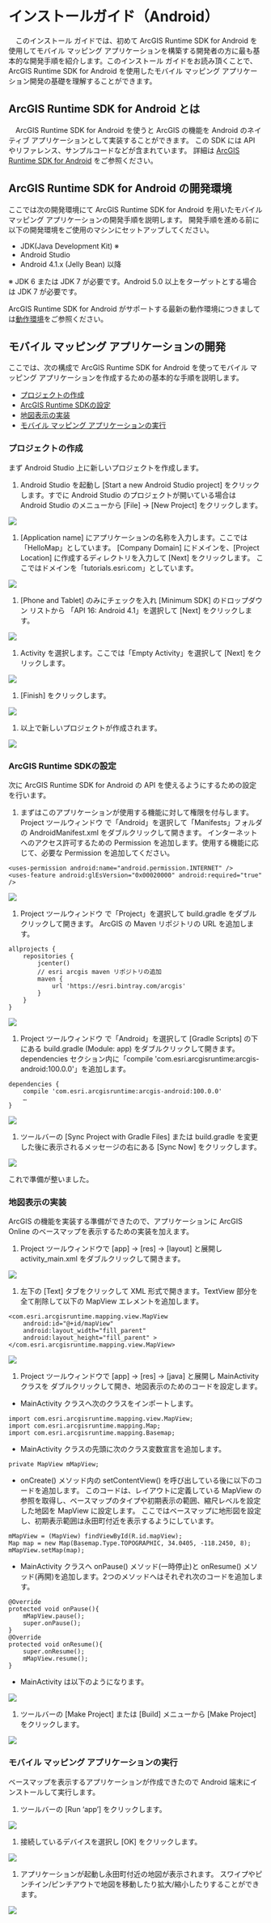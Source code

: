 # インストールガイド（Android）

　このインストール ガイドでは、初めて ArcGIS Runtime SDK for Android を使用してモバイル マッピング アプリケーションを構築する開発者の方に最も基本的な開発手順を紹介します。このインストール ガイドをお読み頂くことで、ArcGIS Runtime SDK for Android を使用したモバイル マッピング アプリケーション開発の基礎を理解することができます。

## ArcGIS Runtime SDK for Android とは

　ArcGIS Runtime SDK for Android を使うと ArcGIS の機能を Android のネイティブ アプリケーションとして実装することができます。
この SDK には API やリファレンス、サンプルコードなどが含まれています。
詳細は [ArcGIS Runtime SDK for Android](http://www.esrij.com/products/arcgis-runtime-sdk-for-android/) をご参照ください。

## ArcGIS Runtime SDK for Android の開発環境

ここでは次の開発環境にて ArcGIS Runtime SDK for Android を用いたモバイル マッピング アプリケーションの開発手順を説明します。
開発手順を進める前に以下の開発環境をご使用のマシンにセットアップしてください。

* JDK(Java Development Kit) ※
* Android Studio
* Android 4.1.x (Jelly Bean) 以降

※ JDK 6 または JDK 7 が必要です。Android 5.0 以上をターゲットとする場合は JDK 7 が必要です。

ArcGIS Runtime SDK for Android がサポートする最新の動作環境につきましては[動作環境](http://www.esrij.com/products/arcgis-runtime-sdk-for-android/environments/)をご参照ください。

## モバイル マッピング アプリケーションの開発

ここでは、次の構成で ArcGIS Runtime SDK for Android を使ってモバイル マッピング アプリケーションを作成するための基本的な手順を説明します。

* [プロジェクトの作成](#プロジェクトの作成)
* [ArcGIS Runtime SDKの設定](#arcgis-runtime-sdkの設定)
* [地図表示の実装](#地図表示の実装)
* [モバイル マッピング アプリケーションの実行](#モバイル-マッピング-アプリケーションの実行)

### プロジェクトの作成

まず Android Studio 上に新しいプロジェクトを作成します。

1. Android Studio を起動し [Start a new Android Studio project] をクリックします。すでに Android Studio のプロジェクトが開いている場合は Android Studio のメニューから [File] → [New Project] をクリックします。

<img src="https://s3-us-west-2.amazonaws.com/satowakaworkspace/installGuideImg/1_1.StartupAndroid.png" >

1. [Application name] にアプリケーションの名称を入力します。ここでは「HelloMap」としています。
[Company Domain] にドメインを、[Project Location] に作成するディレクトリを入力して [Next] をクリックします。
ここではドメインを「tutorials.esri.com」としています。

<img src="https://s3-us-west-2.amazonaws.com/satowakaworkspace/installGuideImg/1_2.makeProject.png" >

1. [Phone and Tablet] のみにチェックを入れ [Minimum SDK] のドロップダウン リストから 「API 16: Android 4.1」を選択して [Next] をクリックします。

<img src="https://s3-us-west-2.amazonaws.com/satowakaworkspace/installGuideImg/1_3.choseAndroidVersion.png" >

1. Activity を選択します。ここでは「Empty Activity」を選択して [Next] をクリックします。

<img src="https://s3-us-west-2.amazonaws.com/satowakaworkspace/installGuideImg/1_4.choseActivity.png" >

1. [Finish] をクリックします。

<img src="https://s3-us-west-2.amazonaws.com/satowakaworkspace/installGuideImg/1_5.makeActivity.png" >

1. 以上で新しいプロジェクトが作成されます。

<img src="https://s3-us-west-2.amazonaws.com/satowakaworkspace/installGuideImg/1_6.finish_startProject.png" >

### ArcGIS Runtime SDKの設定

次に ArcGIS Runtime SDK for Android の API を使えるようにするための設定を行います。

1. まずはこのアプリケーションが使用する機能に対して権限を付与します。
Project ツールウィンドウ で「Android」を選択して「Manifests」フォルダの AndroidManifest.xml をダブルクリックして開きます。
インターネットへのアクセス許可するための Permission を追加します。使用する機能に応じて、必要な Permission を追加してください。

```
<uses-permission android:name="android.permission.INTERNET" />
<uses-feature android:glEsVersion="0x00020000" android:required="true" />
```

<img src="https://s3-us-west-2.amazonaws.com/satowakaworkspace/installGuideImg/2_1.addPermission.png" >

1. Project ツールウィンドウ で「Project」を選択して build.gradle をダブルクリックして開きます。
ArcGIS の Maven リポジトリの URL を追加します。

```
allprojects {
    repositories {
        jcenter()
        // esri arcgis maven リポジトリの追加
        maven {
            url 'https://esri.bintray.com/arcgis'
        }
    }
}
```

<img src="https://s3-us-west-2.amazonaws.com/satowakaworkspace/installGuideImg/2_2.addMaven.png" >


1. Project ツールウィンドウ で「Android」を選択して [Gradle Scripts] の下にある build.gradle (Module: app) をダブルクリックして開きます。dependencies セクション内に「compile 'com.esri.arcgisruntime:arcgis-android:100.0.0'」を追加します。

```
dependencies {
    compile 'com.esri.arcgisruntime:arcgis-android:100.0.0'
    …
}
```

<img src="https://s3-us-west-2.amazonaws.com/satowakaworkspace/installGuideImg/2_3.addRuntimeVersion.png" >

1. ツールバーの [Sync Project with Gradle Files] または build.gradle を変更した後に表示されるメッセージの右にある [Sync Now] をクリックします。

<img src="https://s3-us-west-2.amazonaws.com/satowakaworkspace/installGuideImg/2_4.sync project.png" >

これで準備が整いました。

### 地図表示の実装

ArcGIS の機能を実装する準備ができたので、アプリケーションに ArcGIS Online のベースマップを表示するための実装を加えます。

1. Project ツールウィンドウで [app] → [res] → [layout] と展開し activity_main.xml をダブルクリックして開きます。

<img src="https://s3-us-west-2.amazonaws.com/satowakaworkspace/installGuideImg/3_1.openLayoutXml.png" >

1. 左下の [Text] タブをクリックして XML 形式で開きます。TextView 部分を全て削除して以下の MapView エレメントを追加します。

```
<com.esri.arcgisruntime.mapping.view.MapView
    android:id="@+id/mapView"
    android:layout_width="fill_parent"
    android:layout_height="fill_parent" >
</com.esri.arcgisruntime.mapping.view.MapView>
```

<img src="https://s3-us-west-2.amazonaws.com/satowakaworkspace/installGuideImg/3_2.addMapviewElement.png" >

1. Project ツールウィンドウで [app] → [res] → [java] と展開し MainActivity クラスを ダブルクリックして開き、地図表示のためのコードを設定します。

* MainActivity クラスへ次のクラスをインポートします。

```
import com.esri.arcgisruntime.mapping.view.MapView;
import com.esri.arcgisruntime.mapping.Map;
import com.esri.arcgisruntime.mapping.Basemap;
```
* MainActivity クラスの先頭に次のクラス変数宣言を追加します。

```
private MapView mMapView;
```
* onCreate() メソッド内の setContentView() を呼び出している後に以下のコードを追加します。
このコードは、レイアウトに定義している MapView の参照を取得し、ベースマップのタイプや初期表示の範囲、縮尺レベルを設定した地図を MapView に設定します。
ここではベースマップに地形図を設定し、初期表示範囲は永田町付近を表示するようにしています。

```
mMapView = (MapView) findViewById(R.id.mapView);
Map map = new Map(Basemap.Type.TOPOGRAPHIC, 34.0405, -118.2450, 8);
mMapView.setMap(map);
```
* MainActivity クラスへ onPause() メソッド(一時停止)と onResume() メソッド(再開)を追加します。2つのメソッドへはそれぞれ次のコードを追加します。

```
@Override
protected void onPause(){
    mMapView.pause();
    super.onPause();
}
@Override
protected void onResume(){
    super.onResume();
    mMapView.resume();
}
```

* MainActivity は以下のようになります。

<img src="https://s3-us-west-2.amazonaws.com/satowakaworkspace/installGuideImg/3_3.finishMapViewElement.png" >

1. ツールバーの [Make Project] または [Build] メニューから [Make Project] をクリックします。

<img src="https://s3-us-west-2.amazonaws.com/satowakaworkspace/installGuideImg/3_4.makeProject.png" >

### モバイル マッピング アプリケーションの実行

ベースマップを表示するアプリケーションが作成できたので Android 端末にインストールして実行します。

1. ツールバーの [Run ‘app’] をクリックします。

<img src="https://s3-us-west-2.amazonaws.com/satowakaworkspace/installGuideImg/4_1.runAppBottun.png" >

1. 接続しているデバイスを選択し [OK] をクリックします。

<img src="https://s3-us-west-2.amazonaws.com/satowakaworkspace/installGuideImg/4_2.choseDevice.png" >

1. アプリケーションが起動し永田町付近の地図が表示されます。
スワイプやピンチイン/ピンチアウトで地図を移動したり拡大/縮小したりすることができます。

<img src="https://s3-us-west-2.amazonaws.com/satowakaworkspace/installGuideImg/4_3.displayMap.png" >


